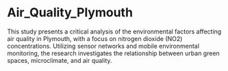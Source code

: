 # Air_Quality_Plymouth

This study presents a critical analysis of the environmental factors affecting air quality in Plymouth, with a focus on nitrogen dioxide (NO2) concentrations. Utilizing sensor networks and mobile environmental monitoring, the research investigates the relationship between urban green spaces, microclimate, and air quality.
